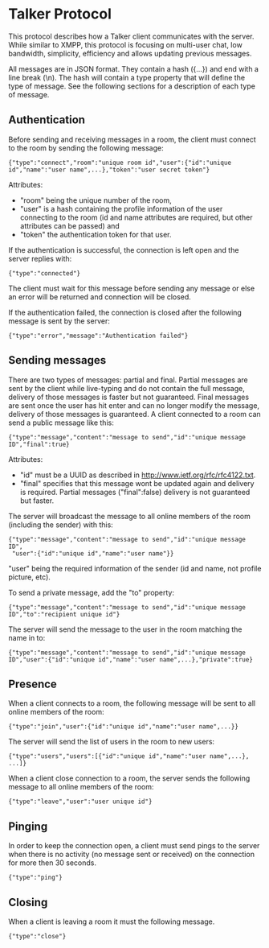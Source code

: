 # Talker Protocol
This protocol describes how a Talker client communicates with the server. While similar to XMPP, this protocol is focusing on multi-user chat, low bandwidth, simplicity, efficiency and allows updating previous messages.

All messages are in JSON format. They contain a hash ({...}) and end with a line break (\n). The hash will contain a type property that will define the type of message. See the following sections for a description of each type of message.

## Authentication
Before sending and receiving messages in a room, the client must connect to the room by sending the following message:

    {"type":"connect","room":"unique room id","user":{"id":"unique id","name":"user name",...},"token":"user secret token"}

Attributes:

* "room" being the unique number of the room,
* "user" is a hash containing the profile information of the user connecting to the room (id and name attributes are required, but other attributes can be passed) and
* "token" the authentication token for that user.

If the authentication is successful, the connection is left open and the server replies with:

    {"type":"connected"}

The client must wait for this message before sending any message or else an error will be returned and connection will be closed.

If the authentication failed, the connection is closed after the following message is sent by the server:

    {"type":"error","message":"Authentication failed"}

## Sending messages
There are two types of messages: partial and final. Partial messages are sent by the client while live-typing and do not contain the full message, delivery of those messages is faster but not guaranteed. Final messages are sent once the user has hit enter and can no longer modify the message, delivery of those messages is guaranteed.
A client connected to a room can send a public message like this:

    {"type":"message","content":"message to send","id":"unique message ID","final":true}

Attributes:

 * "id" must be a UUID as described in http://www.ietf.org/rfc/rfc4122.txt.
 * "final" specifies that this message wont be updated again and delivery is required. Partial messages ("final":false) delivery is not guaranteed but faster.

The server will broadcast the message to all online members of the room (including the sender) with this:

    {"type":"message","content":"message to send","id":"unique message ID",
     "user":{"id":"unique id","name":"user name"}}

"user" being the required information of the sender (id and name, not profile picture, etc).

To send a private message, add the "to" property:

    {"type":"message","content":"message to send","id":"unique message ID","to":"recipient unique id"}

The server will send the message to the user in the room matching the name in to:

    {"type":"message","content":"message to send","id":"unique message ID","user":{"id":"unique id","name":"user name",...},"private":true}


## Presence
When a client connects to a room, the following message will be sent to all online members of the room:

    {"type":"join","user":{"id":"unique id","name":"user name",...}}

The server will send the list of users in the room to new users:

    {"type":"users","users":[{"id":"unique id","name":"user name",...}, ...]}

When a client close connection to a room, the server sends the following message to all online members of the room:

    {"type":"leave","user":"user unique id"}

## Pinging
In order to keep the connection open, a client must send pings to the server when there is no activity (no message sent or received) on the connection for more then 30 seconds.

    {"type":"ping"}

## Closing
When a client is leaving a room it must the following message.

    {"type":"close"}
